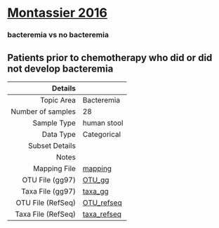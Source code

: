 # [Montassier 2016]( ../docs/bacteremia.html )

### bacteremia vs no bacteremia
## Patients prior to chemotherapy who did or did not develop bacteremia

| Details        |             |
| -------------: |-------------|
| Topic Area | Bacteremia
| Number of samples | 28
| Sample Type | human stool
| Data Type | Categorical
| Subset Details | 
| Notes | 
| Mapping File | [mapping]( ../datasets/bacteremia/mapping.txt)
| OTU File (gg97) | [OTU_gg]( ../datasets/bacteremia/gg/otutable.txt)
| Taxa File (gg97) | [taxa_gg]( ../datasets/bacteremia/gg/taxatable.txt)
| OTU File (RefSeq) | [OTU_refseq]( ../datasets/bacteremia/refseq/otutable.txt)
| Taxa File (RefSeq) | [taxa_refseq]( ../datasets/bacteremia/refseq/taxatable.txt)